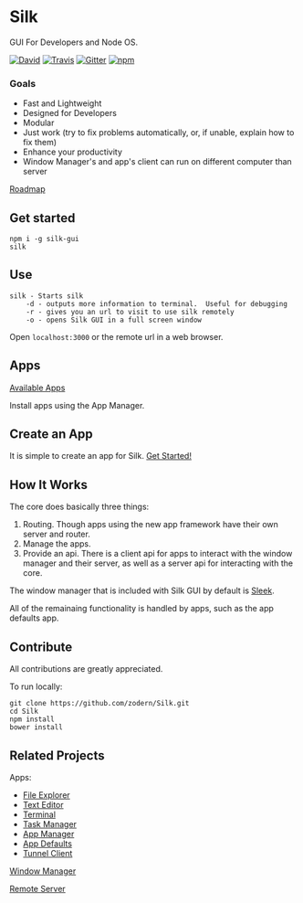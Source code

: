 # Silk

GUI For Developers and Node OS.

[![David](https://img.shields.io/david/Silk-GUI/Silk.svg?style=flat-square)](https://david-dm.org/Silk-GUI/Silk) [![Travis](https://img.shields.io/travis/Silk-GUI/Silk.svg?style=flat-square)](https://travis-ci.org/Silk-GUI/Silk)
[![Gitter](https://img.shields.io/gitter/room/Silk-GUI/Silk.svg?style=flat-square)](https://gitter.im/Silk-GUI/Silk?utm_source=badge&utm_medium=badge&utm_campaign=pr-badge&utm_content=badge)
[![npm](https://img.shields.io/npm/dm/silk-gui.svg?style=flat-square)](https://www.npmjs.com/package/silk-gui) 

### Goals
- Fast and Lightweight
- Designed for Developers
- Modular
- Just work (try to fix problems automatically, or, if unable, explain how to fix them)
- Enhance your productivity
- Window Manager's and app's client can run on different computer than server

[Roadmap](https://github.com/zodern/Silk/wiki/Roadmap)

## Get started
```
npm i -g silk-gui 
silk
```

## Use
```
silk - Starts silk
    -d - outputs more information to terminal.  Useful for debugging
    -r - gives you an url to visit to use silk remotely
    -o - opens Silk GUI in a full screen window
```

Open `localhost:3000` or the remote url in a web browser.

## Apps

[Available Apps](https://github.com/zodern/Silk/wiki/Apps)

Install apps using the App Manager.

## Create an App

It is simple to create an app for Silk.
[Get Started!](https://github.com/zodern/Silk/wiki/Basics-Of-Making-an-App)
 
## How It Works

The core does basically three things:

1. Routing. Though apps using the new app framework have their own server and router.
2. Manage the apps.
3. Provide an api. There is a client api for apps to interact with the window manager and their server, as well as a server api for interacting with the core.

The window manager that is included with Silk GUI by default is  [Sleek](https://github.com/Silk-GUI/Sleek).

All of the remainaing functionality is handled by apps, such as the app defaults app.

## Contribute

All contributions are greatly appreciated.  

To run locally:
```
git clone https://github.com/zodern/Silk.git
cd Silk
npm install
bower install
```
## Related Projects

Apps:

- [File Explorer](https://github.com/Silk-GUI/file-explorer)
- [Text Editor](https://github.com/Silk-GUI/text-editor)
- [Terminal](https://github.com/Silk-GUI/terminal)
- [Task Manager](https://github.com/Silk-GUI/task-manager)
- [App Manager](https://github.com/Silk-GUI/appManager)
- [App Defaults](https://github.com/Silk-GUI/app-defaults)
- [Tunnel Client](https://github.com/formula1/Silk-Tunnel-Client)

[Window Manager](https://github.com/Silk-GUI/Sleek)

[Remote Server](https://github.com/formula1/Silk-Server)
